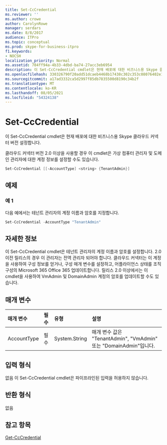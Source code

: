 ```yaml
---
title: Set-CcCredential
ms.reviewer: ''
ms.author: crowe
author: CarolynRowe
manager: serdars
ms.date: 8/8/2017
audience: ITPro
ms.topic: conceptual
ms.prod: skype-for-business-itpro
f1.keywords:
- NOCSH
localization_priority: Normal
ms.assetid: 784ff94a-4b33-4dbd-ba74-27acc3eb6954
description: 이 Set-CcCredential cmdlet은 현재 배포에 대한 비즈니스용 Skype 클라우드 커넥터 버전 설정합니다.
ms.openlocfilehash: 330326790f20add51dcaeb4468b17438c302c353c08076402e15f4d32985c117
ms.sourcegitcommit: a17ad3332ca5d2997f85db7835500d8190c34b2f
ms.translationtype: MT
ms.contentlocale: ko-KR
ms.lasthandoff: 08/05/2021
ms.locfileid: "54324138"
---
```

# <a name="set-cccredential"></a>Set-CcCredential
 
이 Set-CcCredential cmdlet은 현재 배포에 대한 비즈니스용 Skype 클라우드 커넥터 버전 설정합니다. 
  
클라우드 커넥터 버전 2.0 이상을 사용할 경우 이 cmdlet은 가상 컴퓨터 관리자 및 도메인 관리자에 대한 계정 정보를 설정할 수도 있습니다.
  
```powershell
Set-CcCredential [[-AccountType] <string> {TenantAdmin}]
```

## <a name="examples"></a>예제
<a name="Examples"> </a>

### <a name="example-1"></a>예 1

다음 예에서는 테넌트 관리자의 계정 이름과 암호를 지정합니다.
  
```powershell
Set-CcCredential -AccountType "TenantAdmin"
```

## <a name="detailed-description"></a>자세한 정보
<a name="DetailedDescription"> </a>

이 Set-CcCredential cmdlet은 테넌트 관리자의 계정 이름과 암호를 설정합니다. 2.0 이전 릴리스의 경우 이 관리자는 전역 관리자 되어야 합니다. 클라우드 커넥터는 이 계정을 사용하여 구성 정보를 얻거나, 구성 매개 변수를 설정하고, 어플라이언스 상태를 조직 구성의 Microsoft 365 Office 365 업데이트합니다. 릴리스 2.0 이상에서는 이 cmdlet을 사용하여 VmAdmin 및 DomainAdmin 계정의 암호를 업데이트할 수도 있습니다.
  
## <a name="parameters"></a>매개 변수
<a name="DetailedDescription"> </a>

|**매개 변수**|**필수**|**유형**|**설명**|
|:-----|:-----|:-----|:-----|
| AccountType <br/> | 필수 <br/> |System.String  <br/> | 매개 변수 값은 "TenantAdmin", "VmAdmin" 또는 "DomainAdmin"입니다. <br/> |
   
## <a name="input-types"></a>입력 형식
<a name="InputTypes"> </a>

없음 이 Set-CcCredential cmdlet은 파이프라인된 입력을 허용하지 않습니다.
  
## <a name="return-types"></a>반환 형식
<a name="ReturnTypes"> </a>

없음
  
## <a name="see-also"></a>참고 항목
<a name="ReturnTypes"> </a>

[Get-CcCredential](get-cccredential.md)
  

